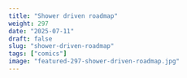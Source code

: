 ```yaml
---
title: "Shower driven roadmap"
weight: 297
date: "2025-07-11"
draft: false
slug: "shower-driven-roadmap"
tags: ["comics"]
image: "featured-297-shower-driven-roadmap.jpg"
---
```


